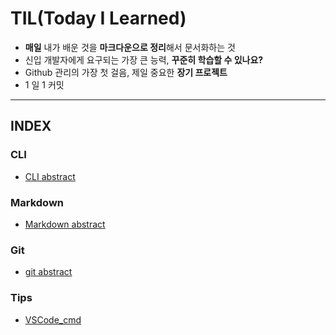 # TIL(Today I Learned)

- **매일** 내가 배운 것을 **마크다운으로 정리**해서 문서화하는 것
- 신입 개발자에게 요구되는 가장 큰 능력, **꾸준히 학습할 수 있나요?**
- Github 관리의 가장 첫 걸음, 제일 중요한 **장기 프로젝트**
- 1 일 1 커밋
---
## INDEX

### CLI
- [CLI abstract](https://github.com/zzun-d/TIL/blob/master/CLI/CLI.md)

### Markdown
- [Markdown abstract](https://github.com/zzun-d/TIL/blob/master/Markdown/markdown.md)

### Git
- [git abstract](https://github.com/zzun-d/TIL/blob/master/git/git.md)

### Tips
- [VSCode_cmd](https://github.com/zzun-d/TIL/blob/master/tips/VSCode_cmd.md)

  

